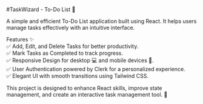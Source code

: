 #TaskWizard - To-Do List 📝<br>

A simple and efficient To-Do List application built using React. It helps users manage tasks effectively with an intuitive interface.<br>

Features ✨<br>
✅ Add, Edit, and Delete Tasks for better productivity.<br>
✅ Mark Tasks as Completed to track progress.<br>
✅ Responsive Design for desktop 💻 and mobile devices 📱.<br>
✅ User Authentication powered by Clerk for a personalized experience.<br>
✅ Elegant UI with smooth transitions using Tailwind CSS.<br>

This project is designed to enhance React skills, improve state management, and create an interactive task management tool. 🚀

